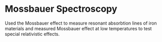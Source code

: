 # Mossbauer Spectroscopy
Used the Mossbauer effect to measure resonant absorbtion lines of iron materials and measured Mossbauer effect at low temperatures to test special relativistic effects.
